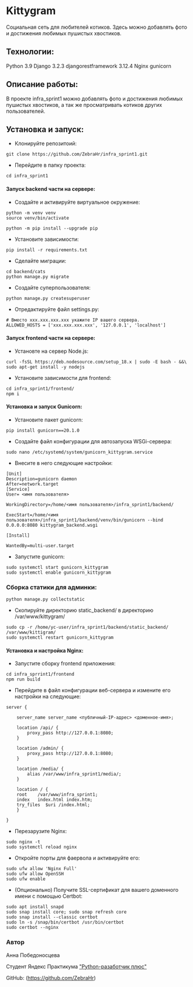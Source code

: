 
# Kittygram
Социальная сеть для любителей котиков. Здесь можно добавлять фото и достижения любимых пушистых хвостиков.


## Технологии:
Python 3.9
Django 3.2.3
djangorestframework 3.12.4
Nginx
gunicorn

## Описание работы:
В проекте infra_sprint1 можно добавлять фото и достижения любимых пушистых хвостиков, а так же просматривать котиков других пользователей.

## Установка и запуск:
- Клонируйте репозитоий:
```
git clone https://github.com/ZebraHr/infra_sprint1.git
```
- Перейдите в папку проекта:
```
cd infra_sprint1
```
#### Запуск backend части на сервере:

- Создайте и активируйте виртуальное окружение:
```
python -m venv venv
source venv/bin/activate
```
```
python -m pip install --upgrade pip
```
- Установите зависимости:
```
pip install -r requirements.txt
```
- Сделайте миграции:
```
cd backend/cats
python manage.py migrate
```
- Создайте суперпользователя:
```
python manage.py createsuperuser
```
- Отредактируйте файл settings.py:
```
# Вместо xxx.xxx.xxx.xxx укажите IP вашего сервера.
ALLOWED_HOSTS = ['xxx.xxx.xxx.xxx', '127.0.0.1', 'localhost'] 
```
#### Запуск frontend части на сервере:

- Установте на сервер Node.js:
```
curl -fsSL https://deb.nodesource.com/setup_18.x | sudo -E bash - &&\
sudo apt-get install -y nodejs 
```
- Установите зависимости для frontend:
```
cd infra_sprint1/frontend/
npm i
```

#### Установка и запуск Gunicorn:
- Установите пакет gunicorn:
```
pip install gunicorn==20.1.0
```
- Создайте файл конфигурации для автозапуска WSGi-сервера:
```
sudo nano /etc/systemd/system/gunicorn_kittygram.service
```
- Внесите в него следующие настройки:
```
[Unit]
Description=gunicorn daemon
After=network.target
[Service]
User= <имя пользователя>

WorkingDirectory=/home/<имя пользователя>/infra_sprint1/backend/

ExecStart=/home/<имя пользователя>/infra_sprint1/backend/venv/bin/gunicorn --bind 0.0.0.0:8080 kittygram_backend.wsgi

[Install]

WantedBy=multi-user.target
```

- Запустите gunicorn:
```
sudo systemctl start gunicorn_kittygram
sudo systemctl enable gunicorn_kittygram
```
### Сборка статики для админки:
```
python manage.py collectstatic
```
- Скопируйте директорию static_backend/ в директорию /var/www/kittygram/
```
sudo cp -r /home/yc-user/infra_sprint1/backend/static_backend/ /var/www/kittigram/
sudo systemctl restart gunicorn_kittygram
```
#### Установка и настройка Nginx:
- Запустите сборку frontend приложения:
```
cd infra_sprrint1/frontend
npm run build
```
- Перейдите в файл конфигурации веб-сервера и измените его настройки на следующие:
```
server {

    server_name server_name <публичный-IP-адрес> <доменное-имя>;

    location /api/ {
        proxy_pass http://127.0.0.1:8080;
    }

    location /admin/ {
        proxy_pass http://127.0.0.1:8080;
    }

    location /media/ {
        alias /var/www/infra_sprint1/media/;
    }

    location / {
    root    /var/www/infra_sprint1;
    index   index.html index.htm;
    try_files  $uri /index.html;
    }

}
```
- Перезарузите Nginx:
```
sudo nginx -t
sudo systemctl reload nginx
```
- Откройте порты для фаервола и активируйте его:
```
sudo ufw allow 'Nginx Full'
sudo ufw allow OpenSSH
sudo ufw enable
```
- (Опционально) Получите SSL-сертификат для вашего доменного имени с помощью Certbot:
```
sudo apt install snapd
sudo snap install core; sudo snap refresh core
sudo snap install --classic certbot
sudo ln -s /snap/bin/certbot /usr/bin/certbot 
sudo certbot --nginx
```


### Автор
Анна Победоносцева

Студент Яндекс Практикума ["Python-разаботчик плюс"](https://practicum.yandex.ru/python-developer-plus/?from=catalog)

GitHub:
(https://github.com/ZebraHr)
